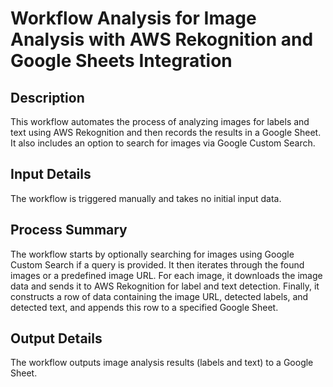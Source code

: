 # Workflow Analysis for Image Analysis with AWS Rekognition and Google Sheets Integration

## Description
This workflow automates the process of analyzing images for labels and text using AWS Rekognition and then records the results in a Google Sheet. It also includes an option to search for images via Google Custom Search.

## Input Details
The workflow is triggered manually and takes no initial input data.

## Process Summary
The workflow starts by optionally searching for images using Google Custom Search if a query is provided. It then iterates through the found images or a predefined image URL. For each image, it downloads the image data and sends it to AWS Rekognition for label and text detection. Finally, it constructs a row of data containing the image URL, detected labels, and detected text, and appends this row to a specified Google Sheet.

## Output Details
The workflow outputs image analysis results (labels and text) to a Google Sheet.
